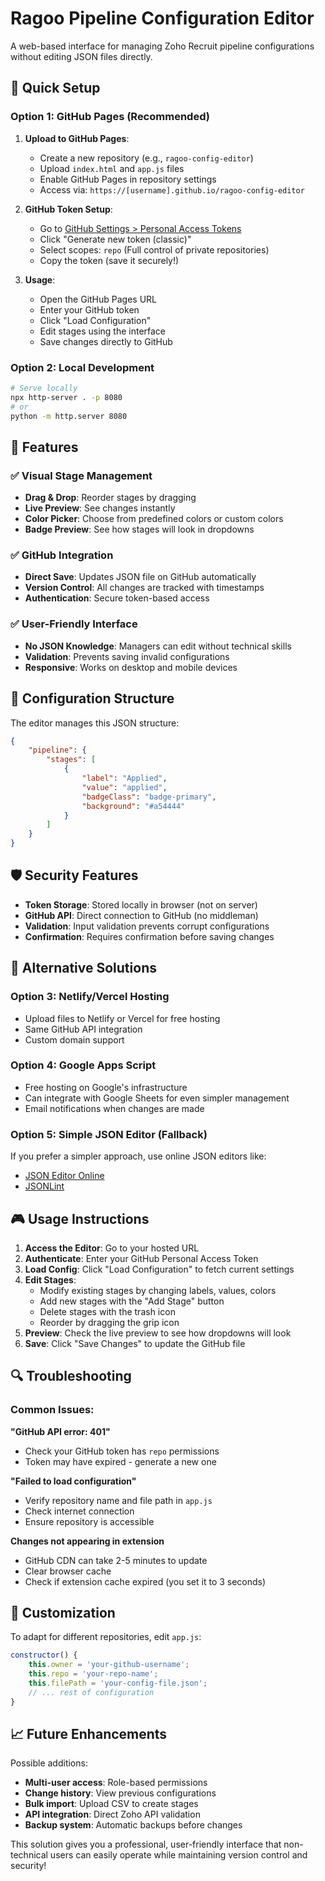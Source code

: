 # Ragoo Pipeline Configuration Editor

A web-based interface for managing Zoho Recruit pipeline configurations without editing JSON files directly.

## 🚀 Quick Setup

### Option 1: GitHub Pages (Recommended)

1. **Upload to GitHub Pages**:

   - Create a new repository (e.g., `ragoo-config-editor`)
   - Upload `index.html` and `app.js` files
   - Enable GitHub Pages in repository settings
   - Access via: `https://[username].github.io/ragoo-config-editor`

2. **GitHub Token Setup**:

   - Go to [GitHub Settings > Personal Access Tokens](https://github.com/settings/tokens)
   - Click "Generate new token (classic)"
   - Select scopes: `repo` (Full control of private repositories)
   - Copy the token (save it securely!)

3. **Usage**:
   - Open the GitHub Pages URL
   - Enter your GitHub token
   - Click "Load Configuration"
   - Edit stages using the interface
   - Save changes directly to GitHub

### Option 2: Local Development

```bash
# Serve locally
npx http-server . -p 8080
# or
python -m http.server 8080
```

## 🎯 Features

### ✅ **Visual Stage Management**

- **Drag & Drop**: Reorder stages by dragging
- **Live Preview**: See changes instantly
- **Color Picker**: Choose from predefined colors or custom colors
- **Badge Preview**: See how stages will look in dropdowns

### ✅ **GitHub Integration**

- **Direct Save**: Updates JSON file on GitHub automatically
- **Version Control**: All changes are tracked with timestamps
- **Authentication**: Secure token-based access

### ✅ **User-Friendly Interface**

- **No JSON Knowledge**: Managers can edit without technical skills
- **Validation**: Prevents saving invalid configurations
- **Responsive**: Works on desktop and mobile devices

## 🔧 Configuration Structure

The editor manages this JSON structure:

```json
{
	"pipeline": {
		"stages": [
			{
				"label": "Applied",
				"value": "applied",
				"badgeClass": "badge-primary",
				"background": "#a54444"
			}
		]
	}
}
```

## 🛡️ Security Features

- **Token Storage**: Stored locally in browser (not on server)
- **GitHub API**: Direct connection to GitHub (no middleman)
- **Validation**: Input validation prevents corrupt configurations
- **Confirmation**: Requires confirmation before saving changes

## 📱 Alternative Solutions

### Option 3: Netlify/Vercel Hosting

- Upload files to Netlify or Vercel for free hosting
- Same GitHub API integration
- Custom domain support

### Option 4: Google Apps Script

- Free hosting on Google's infrastructure
- Can integrate with Google Sheets for even simpler management
- Email notifications when changes are made

### Option 5: Simple JSON Editor (Fallback)

If you prefer a simpler approach, use online JSON editors like:

- [JSON Editor Online](https://jsoneditoronline.org/)
- [JSONLint](https://jsonlint.com/)

## 🎮 Usage Instructions

1. **Access the Editor**: Go to your hosted URL
2. **Authenticate**: Enter your GitHub Personal Access Token
3. **Load Config**: Click "Load Configuration" to fetch current settings
4. **Edit Stages**:
   - Modify existing stages by changing labels, values, colors
   - Add new stages with the "Add Stage" button
   - Delete stages with the trash icon
   - Reorder by dragging the grip icon
5. **Preview**: Check the live preview to see how dropdowns will look
6. **Save**: Click "Save Changes" to update the GitHub file

## 🔍 Troubleshooting

### Common Issues:

**"GitHub API error: 401"**

- Check your GitHub token has `repo` permissions
- Token may have expired - generate a new one

**"Failed to load configuration"**

- Verify repository name and file path in `app.js`
- Check internet connection
- Ensure repository is accessible

**Changes not appearing in extension**

- GitHub CDN can take 2-5 minutes to update
- Clear browser cache
- Check if extension cache expired (you set it to 3 seconds)

## 🔧 Customization

To adapt for different repositories, edit `app.js`:

```javascript
constructor() {
    this.owner = 'your-github-username';
    this.repo = 'your-repo-name';
    this.filePath = 'your-config-file.json';
    // ... rest of configuration
}
```

## 📈 Future Enhancements

Possible additions:

- **Multi-user access**: Role-based permissions
- **Change history**: View previous configurations
- **Bulk import**: Upload CSV to create stages
- **API integration**: Direct Zoho API validation
- **Backup system**: Automatic backups before changes

This solution gives you a professional, user-friendly interface that non-technical users can easily operate while maintaining version control and security!
